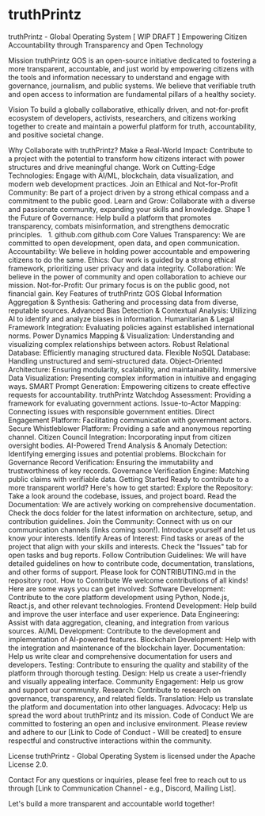 # truthPrintz
truthPrintz - Global Operating System [ WIP DRAFT ]
Empowering Citizen Accountability through Transparency and Open Technology

Mission
truthPrintz GOS is an open-source initiative dedicated to fostering a more transparent, accountable, and just world by empowering citizens with the tools and information necessary to understand and engage with governance, journalism, and public systems. We believe that verifiable truth and open access to information are fundamental pillars of a healthy society.

Vision
To build a globally collaborative, ethically driven, and not-for-profit ecosystem of developers, activists, researchers, and citizens working together to create and maintain a powerful platform for truth, accountability, and positive societal change.

Why Collaborate with truthPrintz?
Make a Real-World Impact: Contribute to a project with the potential to transform how citizens interact with power structures and drive meaningful change.
Work on Cutting-Edge Technologies: Engage with AI/ML, blockchain, data visualization, and modern web development practices.
Join an Ethical and Not-for-Profit Community: Be part of a project driven by a strong ethical compass and a commitment to the public good.
Learn and Grow: Collaborate with a diverse and passionate community, expanding your skills and knowledge.
Shape 1  the Future of Governance: Help build a platform that promotes transparency, combats misinformation, and strengthens democratic principles.   
1.
github.com
github.com
Core Values
Transparency: We are committed to open development, open data, and open communication.
Accountability: We believe in holding power accountable and empowering citizens to do the same.
Ethics: Our work is guided by a strong ethical framework, prioritizing user privacy and data integrity.
Collaboration: We believe in the power of community and open collaboration to achieve our mission.
Not-for-Profit: Our primary focus is on the public good, not financial gain.
Key Features of truthPrintz GOS
Global Information Aggregation & Synthesis: Gathering and processing data from diverse, reputable sources.
Advanced Bias Detection & Contextual Analysis: Utilizing AI to identify and analyze biases in information.
Humanitarian & Legal Framework Integration: Evaluating policies against established international norms.
Power Dynamics Mapping & Visualization: Understanding and visualizing complex relationships between actors.
Robust Relational Database: Efficiently managing structured data.
Flexible NoSQL Database: Handling unstructured and semi-structured data.
Object-Oriented Architecture: Ensuring modularity, scalability, and maintainability.
Immersive Data Visualization: Presenting complex information in intuitive and engaging ways.
SMART Prompt Generation: Empowering citizens to create effective requests for accountability.
truthPrintz Watchdog Assessment: Providing a framework for evaluating government actions.
Issue-to-Actor Mapping: Connecting issues with responsible government entities.
Direct Engagement Platform: Facilitating communication with government actors.
Secure Whistleblower Platform: Providing a safe and anonymous reporting channel.
Citizen Council Integration: Incorporating input from citizen oversight bodies.
AI-Powered Trend Analysis & Anomaly Detection: Identifying emerging issues and potential problems.
Blockchain for Governance Record Verification: Ensuring the immutability and trustworthiness of key records.
Governance Verification Engine: Matching public claims with verifiable data.
Getting Started
Ready to contribute to a more transparent world? Here's how to get started:
Explore the Repository: Take a look around the codebase, issues, and project board.
Read the Documentation: We are actively working on comprehensive documentation. Check the docs folder for the latest information on architecture, setup, and contribution guidelines.
Join the Community: Connect with us on our communication channels (links coming soon!). Introduce yourself and let us know your interests.
Identify Areas of Interest: Find tasks or areas of the project that align with your skills and interests. Check the "Issues" tab for open tasks and bug reports.
Follow Contribution Guidelines: We will have detailed guidelines on how to contribute code, documentation, translations, and other forms of support. Please look for CONTRIBUTING.md in the repository root.
How to Contribute
We welcome contributions of all kinds! Here are some ways you can get involved:
Software Development: Contribute to the core platform development using Python, Node.js, React.js, and other relevant technologies.
Frontend Development: Help build and improve the user interface and user experience.
Data Engineering: Assist with data aggregation, cleaning, and integration from various sources.
AI/ML Development: Contribute to the development and implementation of AI-powered features.
Blockchain Development: Help with the integration and maintenance of the blockchain layer.
Documentation: Help us write clear and comprehensive documentation for users and developers.
Testing: Contribute to ensuring the quality and stability of the platform through thorough testing.
Design: Help us create a user-friendly and visually appealing interface.
Community Engagement: Help us grow and support our community.
Research: Contribute to research on governance, transparency, and related fields.
Translation: Help us translate the platform and documentation into other languages.
Advocacy: Help us spread the word about truthPrintz and its mission.
Code of Conduct
We are committed to fostering an open and inclusive environment. Please review and adhere to our [Link to Code of Conduct - Will be created] to ensure respectful and constructive interactions within the community.

License
truthPrintz - Global Operating System is licensed under the Apache License 2.0.

Contact
For any questions or inquiries, please feel free to reach out to us through [Link to Communication Channel - e.g., Discord, Mailing List].

Let's build a more transparent and accountable world together!
